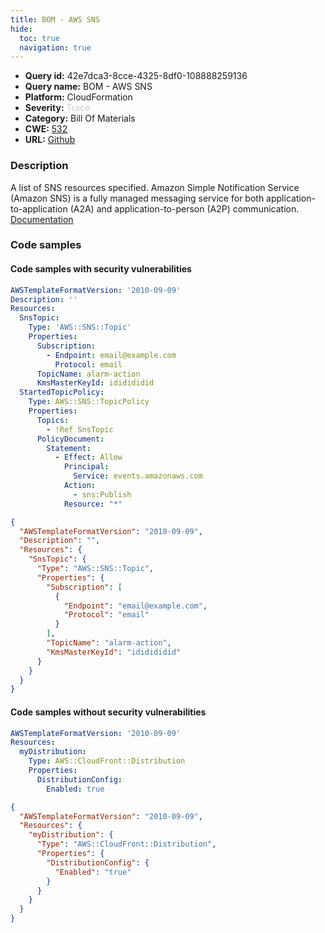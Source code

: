 ```yaml
---
title: BOM - AWS SNS
hide:
  toc: true
  navigation: true
---
```


<style>
  .highlight .hll {
    background-color: #ff171742;
  }
  .md-content {
    max-width: 1100px;
    margin: 0 auto;
  }
</style>

-   **Query id:** 42e7dca3-8cce-4325-8df0-108888259136
-   **Query name:** BOM - AWS SNS
-   **Platform:** CloudFormation
-   **Severity:** <span style="color:#CCCCCC">Trace</span>
-   **Category:** Bill Of Materials
-   **CWE:** <a href="https://cwe.mitre.org/data/definitions/532.html" onclick="newWindowOpenerSafe(event, 'https://cwe.mitre.org/data/definitions/532.html')">532</a>
-   **URL:** [Github](https://github.com/Checkmarx/kics/tree/master/assets/queries/cloudFormation/aws_bom/sns)

### Description
A list of SNS resources specified. Amazon Simple Notification Service (Amazon SNS) is a fully managed messaging service for both application-to-application (A2A) and application-to-person (A2P) communication.<br>
[Documentation](https://kics.io)

### Code samples
#### Code samples with security vulnerabilities
```yaml title="Positive test num. 1 - yaml file" hl_lines="4"
AWSTemplateFormatVersion: '2010-09-09'
Description: ''
Resources:
  SnsTopic:
    Type: 'AWS::SNS::Topic'
    Properties:
      Subscription:
        - Endpoint: email@example.com
          Protocol: email
      TopicName: alarm-action
      KmsMasterKeyId: ididididid
  StartedTopicPolicy:
    Type: AWS::SNS::TopicPolicy
    Properties:
      Topics:
        - !Ref SnsTopic
      PolicyDocument:
        Statement:
          - Effect: Allow
            Principal:
              Service: events.amazonaws.com
            Action:
              - sns:Publish
            Resource: "*"

```
```json title="Positive test num. 2 - json file" hl_lines="5"
{
  "AWSTemplateFormatVersion": "2010-09-09",
  "Description": "",
  "Resources": {
    "SnsTopic": {
      "Type": "AWS::SNS::Topic",
      "Properties": {
        "Subscription": [
          {
            "Endpoint": "email@example.com",
            "Protocol": "email"
          }
        ],
        "TopicName": "alarm-action",
        "KmsMasterKeyId": "ididididid"
      }
    }
  }
}

```


#### Code samples without security vulnerabilities
```yaml title="Negative test num. 1 - yaml file"
AWSTemplateFormatVersion: '2010-09-09'
Resources:
  myDistribution:
    Type: AWS::CloudFront::Distribution
    Properties:
      DistributionConfig:
        Enabled: true

```
```json title="Negative test num. 2 - json file"
{
  "AWSTemplateFormatVersion": "2010-09-09",
  "Resources": {
    "myDistribution": {
      "Type": "AWS::CloudFront::Distribution",
      "Properties": {
        "DistributionConfig": {
          "Enabled": "true"
        }
      }
    }
  }
}

```
